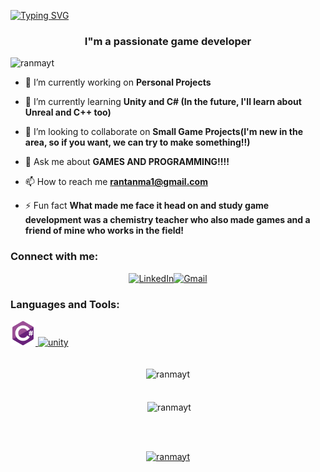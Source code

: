 [![Typing SVG](<https://readme-typing-svg.demolab.com?font=Play&vCenter=true&left=true&size=50&pause=1000&color=FFF&width=1000&height=65&lines=Ol%C3%A1+%2C+eu+me+chamo+Ranma+;Seja+Bem-Vindo(a)+!+👋>)](https://git.io/typing-svg)
<h3 align="center">I"m a passionate game developer</h3>

<p align="left"> <img src="https://komarev.com/ghpvc/?username=ranmayt&label=Profile%20views&color=0e75b6&style=flat" alt="ranmayt" /> </p>

- 🔭 I’m currently working on **Personal Projects**

- 🌱 I’m currently learning **Unity and C# (In the future, I'll learn about Unreal and C++ too)**

- 👯 I’m looking to collaborate on **Small Game Projects(I'm new in the area, so if you want, we can try to make something!!)**

- 💬 Ask me about **GAMES AND PROGRAMMING!!!!**

- 📫 How to reach me **rantanma1@gmail.com**

- ⚡ Fun fact **What made me face it head on and study game development was a chemistry teacher who also made games and a friend of mine who works in the field!**

<h3 align="left">Connect with me:</h3>
<p align="left" style="display:flex; justify-content:center;">

<a href="https://www.linkedin.com/in/guilherme-venancio-521b47260/" target="_blank">
<img src="https://img.shields.io/badge/linkedin-%231E77B5.svg?&style=for-the-badge&logo=linkedin&logoColor=white" alt="LinkedIn"  />
</a>
<a href="mailto:rantanma1@gmail.com" target="_blank" style="display:inline">
<img src="https://img.shields.io/badge/Gmail-D14836?style=for-the-badge&logo=gmail&logoColor=white" alt="Gmail"  />
</a>
</p>

<h3 align="left">Languages and Tools:</h3>
<p align="left"> <a href="https://www.w3schools.com/cs/" target="_blank" rel="noreferrer"> <img src="https://raw.githubusercontent.com/devicons/devicon/master/icons/csharp/csharp-original.svg" alt="csharp" width="40" height="40"/> </a> <a href="https://unity.com/" target="_blank" rel="noreferrer"> <img src="https://www.vectorlogo.zone/logos/unity3d/unity3d-icon.svg" alt="unity" width="40" height="40"/> </a> </p>

<div align="center">
<p><img style="padding-top:20px; padding-bottom:20px;" align="center" src="https://github-readme-stats.vercel.app/api/top-langs/?username=RanmaYT&theme=tokyonight&hide_border=false&include_all_commits=false&count_private=false&layout=compact" alt="ranmayt" /></p>

<p>&nbsp;<img align="center"  src="https://github-readme-stats.vercel.app/api?username=RanmaYT&theme=tokyonight&hide_border=false&include_all_commits=true&count_private=true" alt="ranmayt" /></p>

<br>
<br>

<p align="center"> <a href="https://github.com/ryo-ma/github-profile-trophy"><img src="https://github-profile-trophy.vercel.app/?username=ranmayt&column=4row=2&margin-w=30&margin-h=20" alt="ranmayt" /></a> </p>

</div>
